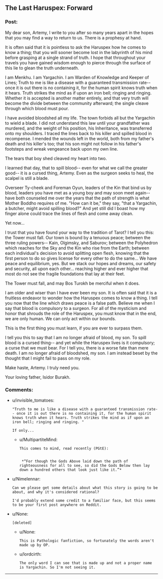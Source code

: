 ## The Last Haruspex: Forward

### Post:

My dear son, Artemy, I write to you after so many years apart in the hopes that you may find a way to return to us. There is a prophesy at hand.

It is often said that it is pointless to ask the Haruspex how he comes to know a thing; that you will sooner become lost in the labyrinth of his mind before grasping at a single strand of truth. I hope that throughout your travels you have gained wisdom enough to pierce through the surface of this lie to glean the truth underneath.

I am Menkhu. I am Yargachin. I am Warden of Knowledge and Keeper of Lines; Truth to me is like a disease with a guaranteed transmission rate-- once it is out there is no containing it, for the human spirit knows truth when it hears. Truth strikes the mind as if upon an iron bell; ringing and ringing. Whether it is accepted is another matter entirely, and that very truth will become the divide between the community afterward; the single cleave through which blood must pour.

I have avoided bloodshed all my life. The town forbids all but the Yargachin to wield a blade. I did not understand this law until your grandfather was murdered, and the weight of his position, his Inheritance, was transferred onto my shoulders. I traced the lines back to his killer and spilled blood in recompense. I mended the wounds left in the world, both from my father's death and his killer's too; that his son might not follow in his father's footsteps and wreak vengeance back upon my own line.

The tears that boy shed cleaved my heart into two.

I learned that day, that to spill blood-- even for what we call the greater good-- it is a cursed thing, Artemy. Even as the surgeon seeks to heal, the scalpel is still a blade.

Overseer Ty-cheek and Foreman Oyun, leaders of the Kin that bind us by blood, leaders you have met as a young boy and may soon meet again-- have both counseled me over the years that the path of strength is what Mother Boddho requires of me. "How can it be," they say, "that a Yargachin, a butcher, might avoid spilling blood?" And yet still did I boast how my finger alone could trace the lines of flesh and come away clean.

Yet now...

I trust that you have found your way to the tradition of Tarot? I tell you this: the Tower must fall. Our town is bound by a tenuous peace; between the three ruling powers-- Kain, Olgimsky, and Saburov; between the Polyhedron which reaches for the Sky and the Kin who rise from the Earth; between each individual's decision to avoid splitting open flesh, knowing that the first person to do so gives license for every other to do the same... We have peace and equilibrium, yes. But we stack our hopes and dreams, our safety and security, all upon each other... reaching higher and ever higher that most do not see the fragile foundations that lay at their feet.

The Tower must fall, and may Bos Turokh be merciful when it does. 

I am older and wiser than I have ever been my son. It is often said that it is a fruitless endeavor to wonder how the Haruspex comes to know a thing. I tell you now that the line which draws peace is a false path. Believe me when I say that blood is compulsory to a surgeon. For all of the mysticism and honor that shrouds the role of the Haruspex, you must know that in the end, we are only human. We can only act within our bounds.

This is the first thing you must learn, if you are ever to surpass them.

I tell you this to say that I am no longer afraid of blood, my son. To spill blood is a cursed thing-- and yet while the Haruspex lives is it compulsory; a curse that we must bear. For I tell you, there is a worse fate than mere death. I am no longer afraid of bloodshed, my son. I am instead beset by the thought that I might fail to pass on my role.

Make haste, Artemy. I truly need you.

Your loving father, Isidor Burakh.

### Comments:

- u/invisible_tomatoes:
  ```
  "Truth to me is like a disease with a guaranteed transmission rate-- once it is out there is no containing it, for the human spirit knows truth when it hears. Truth strikes the mind as if upon an iron bell; ringing and ringing. "

  If only...
  ```

  - u/MultipartiteMind:
    ```
    This comes to mind, read recently (PGtE):  


     *“For though the Gods Above laid down the path of righteousness for all to see, so did the Gods Below then lay down a hundred others that look just like it.”*
    ```

- u/Nimelennar:
  ```
  Can we please get some details about what this story is going to be about, and why it's considered rational?

  I'd probably extend some credit to a familiar face, but this seems to be your first post anywhere on Reddit.
  ```

- u/None:
  ```
  [deleted]
  ```

  - u/None:
    ```
    This is Pathologic fanfiction, so fortunately the words aren't made up by OP.
    ```

  - u/lordcirth:
    ```
    The only word I can see that is made up and not a proper name is Yargachin. So I'm not seeing it.
    ```

---

